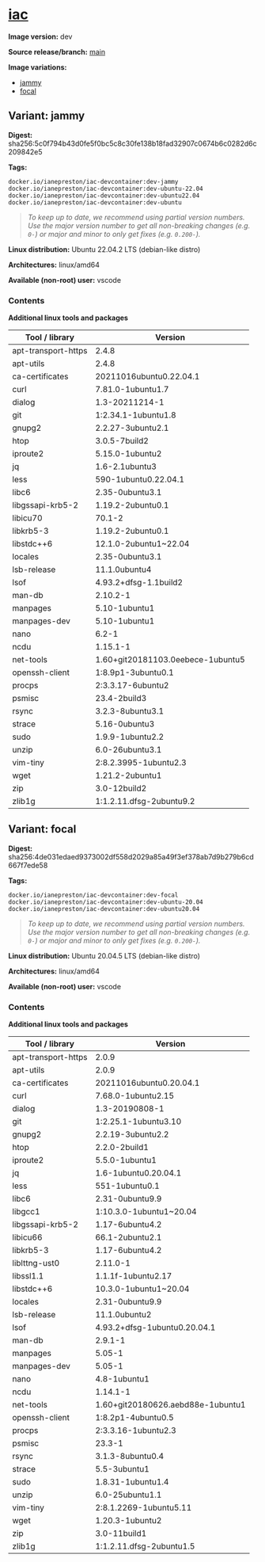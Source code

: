 # [iac](https://github.com/ianepreston/devcontainers/tree/main/src/iac)

**Image version:** dev

**Source release/branch:** [main](https://github.com/ianepreston/devcontainers/tree/main/src/iac)

**Image variations:**
- [jammy](#variant-jammy)
- [focal](#variant-focal)

## Variant: jammy

**Digest:** sha256:5c0f794b43d0fe5f0bc5c8c30fe138b18fad32907c0674b6c0282d6c209842e5

**Tags:**
```
docker.io/ianepreston/iac-devcontainer:dev-jammy
docker.io/ianepreston/iac-devcontainer:dev-ubuntu-22.04
docker.io/ianepreston/iac-devcontainer:dev-ubuntu22.04
docker.io/ianepreston/iac-devcontainer:dev-ubuntu
```
> *To keep up to date, we recommend using partial version numbers. Use the major version number to get all non-breaking changes (e.g. `0-`) or major and minor to only get fixes (e.g. `0.200-`).*

**Linux distribution:** Ubuntu 22.04.2 LTS (debian-like distro)

**Architectures:** linux/amd64

**Available (non-root) user:** vscode

### Contents
**Additional linux tools and packages**

| Tool / library | Version |
|----------------|---------|
| apt-transport-https | 2.4.8 |
| apt-utils | 2.4.8 |
| ca-certificates | 20211016ubuntu0.22.04.1 |
| curl | 7.81.0-1ubuntu1.7 |
| dialog | 1.3-20211214-1 |
| git | 1:2.34.1-1ubuntu1.8 |
| gnupg2 | 2.2.27-3ubuntu2.1 |
| htop | 3.0.5-7build2 |
| iproute2 | 5.15.0-1ubuntu2 |
| jq | 1.6-2.1ubuntu3 |
| less | 590-1ubuntu0.22.04.1 |
| libc6 | 2.35-0ubuntu3.1 |
| libgssapi-krb5-2 | 1.19.2-2ubuntu0.1 |
| libicu70 | 70.1-2 |
| libkrb5-3 | 1.19.2-2ubuntu0.1 |
| libstdc++6 | 12.1.0-2ubuntu1~22.04 |
| locales | 2.35-0ubuntu3.1 |
| lsb-release | 11.1.0ubuntu4 |
| lsof | 4.93.2+dfsg-1.1build2 |
| man-db | 2.10.2-1 |
| manpages | 5.10-1ubuntu1 |
| manpages-dev | 5.10-1ubuntu1 |
| nano | 6.2-1 |
| ncdu | 1.15.1-1 |
| net-tools | 1.60+git20181103.0eebece-1ubuntu5 |
| openssh-client | 1:8.9p1-3ubuntu0.1 |
| procps | 2:3.3.17-6ubuntu2 |
| psmisc | 23.4-2build3 |
| rsync | 3.2.3-8ubuntu3.1 |
| strace | 5.16-0ubuntu3 |
| sudo | 1.9.9-1ubuntu2.2 |
| unzip | 6.0-26ubuntu3.1 |
| vim-tiny | 2:8.2.3995-1ubuntu2.3 |
| wget | 1.21.2-2ubuntu1 |
| zip | 3.0-12build2 |
| zlib1g | 1:1.2.11.dfsg-2ubuntu9.2 |

## Variant: focal

**Digest:** sha256:4de031edaed9373002df558d2029a85a49f3ef378ab7d9b279b6cd667f7ede58

**Tags:**
```
docker.io/ianepreston/iac-devcontainer:dev-focal
docker.io/ianepreston/iac-devcontainer:dev-ubuntu-20.04
docker.io/ianepreston/iac-devcontainer:dev-ubuntu20.04
```
> *To keep up to date, we recommend using partial version numbers. Use the major version number to get all non-breaking changes (e.g. `0-`) or major and minor to only get fixes (e.g. `0.200-`).*

**Linux distribution:** Ubuntu 20.04.5 LTS (debian-like distro)

**Architectures:** linux/amd64

**Available (non-root) user:** vscode

### Contents
**Additional linux tools and packages**

| Tool / library | Version |
|----------------|---------|
| apt-transport-https | 2.0.9 |
| apt-utils | 2.0.9 |
| ca-certificates | 20211016ubuntu0.20.04.1 |
| curl | 7.68.0-1ubuntu2.15 |
| dialog | 1.3-20190808-1 |
| git | 1:2.25.1-1ubuntu3.10 |
| gnupg2 | 2.2.19-3ubuntu2.2 |
| htop | 2.2.0-2build1 |
| iproute2 | 5.5.0-1ubuntu1 |
| jq | 1.6-1ubuntu0.20.04.1 |
| less | 551-1ubuntu0.1 |
| libc6 | 2.31-0ubuntu9.9 |
| libgcc1 | 1:10.3.0-1ubuntu1~20.04 |
| libgssapi-krb5-2 | 1.17-6ubuntu4.2 |
| libicu66 | 66.1-2ubuntu2.1 |
| libkrb5-3 | 1.17-6ubuntu4.2 |
| liblttng-ust0 | 2.11.0-1 |
| libssl1.1 | 1.1.1f-1ubuntu2.17 |
| libstdc++6 | 10.3.0-1ubuntu1~20.04 |
| locales | 2.31-0ubuntu9.9 |
| lsb-release | 11.1.0ubuntu2 |
| lsof | 4.93.2+dfsg-1ubuntu0.20.04.1 |
| man-db | 2.9.1-1 |
| manpages | 5.05-1 |
| manpages-dev | 5.05-1 |
| nano | 4.8-1ubuntu1 |
| ncdu | 1.14.1-1 |
| net-tools | 1.60+git20180626.aebd88e-1ubuntu1 |
| openssh-client | 1:8.2p1-4ubuntu0.5 |
| procps | 2:3.3.16-1ubuntu2.3 |
| psmisc | 23.3-1 |
| rsync | 3.1.3-8ubuntu0.4 |
| strace | 5.5-3ubuntu1 |
| sudo | 1.8.31-1ubuntu1.4 |
| unzip | 6.0-25ubuntu1.1 |
| vim-tiny | 2:8.1.2269-1ubuntu5.11 |
| wget | 1.20.3-1ubuntu2 |
| zip | 3.0-11build1 |
| zlib1g | 1:1.2.11.dfsg-2ubuntu1.5 |

